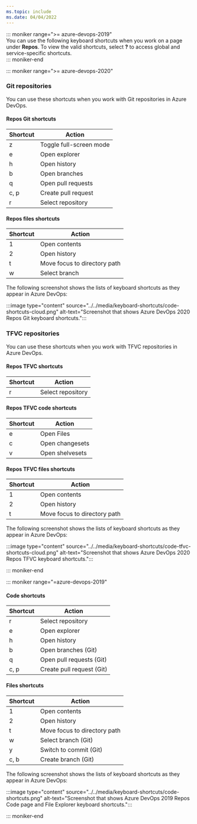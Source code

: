 ```yaml
---
ms.topic: include
ms.date: 04/04/2022
---
```


<a id="code-shortcuts"></a>

::: moniker range=">= azure-devops-2019"  
You can use the following keyboard shortcuts when you work on a page under **Repos**. To view the valid shortcuts, select **?** to access  global and service-specific shortcuts.  
::: moniker-end



::: moniker range=">= azure-devops-2020"

### Git repositories

You can use these shortcuts when you work with Git repositories in Azure DevOps.

#### Repos Git shortcuts

|Shortcut|Action|
|---|---|
|z|Toggle full-screen mode|
|e|Open explorer|
|h|Open history|
|b|Open branches|
|q|Open pull requests|
|c, p|Create pull request|
|r|Select repository|

#### Repos files shortcuts

|Shortcut|Action|
|---|---|
|1|Open contents|
|2|Open history|
|t|Move focus to directory path|
|w|Select branch|

The following screenshot shows the lists of keyboard shortcuts as they appear in Azure DevOps:

:::image type="content" source="../../media/keyboard-shortcuts/code-shortcuts-cloud.png" alt-text="Screenshot that shows Azure DevOps 2020 Repos Git keyboard shortcuts.":::

### TFVC repositories

You can use these shortcuts when you work with TFVC repositories in Azure DevOps.

#### Repos TFVC shortcuts

|Shortcut|Action|
|---|---|
|r|Select repository|

#### Repos TFVC code shortcuts

|Shortcut|Action|
|---|---|
|e|Open Files|
|c|Open changesets|
|v|Open shelvesets|

#### Repos TFVC files shortcuts

|Shortcut|Action|
|---|---|
|1|Open contents|
|2|Open history|
|t|Move focus to directory path|

The following screenshot shows the lists of keyboard shortcuts as they appear in Azure DevOps:

:::image type="content" source="../../media/keyboard-shortcuts/code-tfvc-shortcuts-cloud.png" alt-text="Screenshot that shows Azure DevOps 2020 Repos TFVC keyboard shortcuts.":::

::: moniker-end

::: moniker range="=azure-devops-2019"

#### Code shortcuts

|Shortcut|Action|
|---|---|
|r|Select repository|
|e|Open explorer|
|h|Open history|
|b|Open branches (Git)|
|q|Open pull requests (Git)|
|c, p|Create pull request (Git)|
  
#### Files shortcuts

|Shortcut|Action|
|---|---|
|1|Open contents|
|2|Open history|
|t|Move focus to directory path|
|w|Select branch (Git)|
|y|Switch to commit (Git)|
|c, b|Create branch (Git)|

The following screenshot shows the lists of keyboard shortcuts as they appear in Azure DevOps:

:::image type="content" source="../../media/keyboard-shortcuts/code-shortcuts.png" alt-text="Screenshot that shows Azure DevOps 2019 Repos Code page and File Explorer keyboard shortcuts.":::

::: moniker-end
